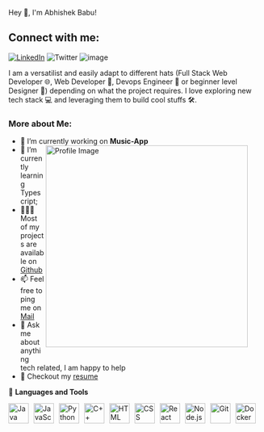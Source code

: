 Hey 👋, I'm Abhishek Babu!

## Connect with me:
[![LinkedIn](https://github.com/user-attachments/assets/32588070-1bf3-4f29-a478-0d867d339f63)](https://www.linkedin.com/in/avik03215/)
![Twitter](https://github.com/user-attachments/assets/fa839657-455e-4895-85eb-298107184910)
![image](https://github.com/user-attachments/assets/6abfc38c-f96e-4a15-8372-7188f593b843)


I am a versatilist and easily adapt to different hats (Full Stack Web Developer 🌐, Web Developer 📱, Devops Engineer 🤖 or beginner level Designer 🎨) depending on what the project requires. I love exploring new tech stack 💻 and leveraging them to build cool stuffs 🛠️.



### More about Me:
- 🔭   I’m currently working on **Music-App**                                       <img src="https://github.com/user-attachments/assets/e1564463-501b-488d-921e-6d45842d7dbd" alt="Profile Image" width="400" align="right" style=" margin-bottom: 30px;margin-right: 30px;"/>
- 🌱 I’m currently learning Typescript;                            
- 👨🏻‍💻   Most of my projects are available on [Github]()
- 📫 Feel free to ping me on [Mail]()
- 💬 Ask me about anything tech related, I am happy to help
- 📝 Checkout my [resume]()
  
  
 
  

<!---
Avik03215/Avik03215 is a ✨ special ✨ repository because its `README.md` (this file) appears on your GitHub profile.
You can click the Preview link to take a look at your changes.
--->

🔨 **Languages and Tools**

<div style="display: flex; flex-wrap: wrap; align-items: center;">
    <img src="https://upload.wikimedia.org/wikipedia/commons/0/0e/Java_Programming_Language_Logo.svg" width="40" height="40" alt="Java" style="margin-right: 10px;"/>
    <img src="https://upload.wikimedia.org/wikipedia/commons/6/6a/JavaScript-logo.png" width="40" height="40" alt="JavaScript" style="margin-right: 10px;"/>
    <img src="https://upload.wikimedia.org/wikipedia/commons/c/c3/Python-logo-notext.svg" width="40" height="40" alt="Python" style="margin-right: 10px;"/>
    <img src="https://upload.wikimedia.org/wikipedia/commons/1/18/C_Programming_Language.svg" width="40" height="40" alt="C++" style="margin-right: 10px;"/>
    <img src="https://upload.wikimedia.org/wikipedia/commons/6/61/HTML5_logo_and_wordmark.svg" width="40" height="40" alt="HTML" style="margin-right: 10px;"/>
    <img src="https://upload.wikimedia.org/wikipedia/commons/d/d5/CSS3_logo_and_wordmark.svg" width="40" height="40" alt="CSS" style="margin-right: 10px;"/>
    <img src="https://upload.wikimedia.org/wikipedia/commons/a/a7/React-icon.svg" width="40" height="40" alt="React" style="margin-right: 10px;"/>
    <img src="https://upload.wikimedia.org/wikipedia/commons/d/d9/Node.js_logo.svg" width="40" height="40" alt="Node.js" style="margin-right: 10px;"/>
    <img src="https://upload.wikimedia.org/wikipedia/commons/e/e0/Git-logo.svg" width="40" height="40" alt="Git" style="margin-right: 10px;"/>
    <img src="https://upload.wikimedia.org/wikipedia/commons/4/4e/Docker_%28container_engine%29_logo.svg" width="40" height="40" alt="Docker" style="margin-right: 10px;"/>
</div>

